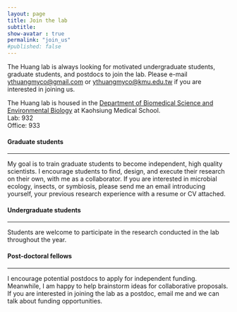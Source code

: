```yaml
---
layout: page
title: Join the lab
subtitle: 
show-avatar : true
permalink: "join_us"
#published: false
---
```

The Huang lab is always looking for motivated undergraduate students, graduate students, and postdocs to join the lab. Please e-mail [ythuangmyco@gmail.com](ythuangmyco@gmail.com) or [ythuangmyco@kmu.edu.tw](ythuangmyco@kmu.edu.tw) if you are interested in joining us.

The Huang lab is housed in the [Department of Biomedical Science and Environmental Biology](https://biology.kmu.edu.tw/index.php/zh-TW/) at Kaohsiung Medical School.<br>
Lab: 932<br>
Office: 933<br>

<h4>Graduate students</h4>
<hr/>
My goal is to train graduate students to become independent, high quality scientists. I encourage students to find, design, and execute their research on their own, with me as a collaborator. If you are interested in microbial ecology, insects, or symbiosis, please send me an email introducing yourself, your previous research experience with a resume or CV attached.

<h4>Undergraduate students</h4>
<hr/>
Students are welcome to participate in the research conducted in the lab throughout the year.

<h4>Post-doctoral fellows</h4>
<hr/>
I encourage potential postdocs to apply for independent funding. Meanwhile, I am happy to help brainstorm ideas for collaborative proposals. If you are interested in joining the lab as a postdoc, email me and we can talk about funding opportunities.
